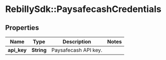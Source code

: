# RebillySdk::PaysafecashCredentials

## Properties
Name | Type | Description | Notes
------------ | ------------- | ------------- | -------------
**api_key** | **String** | Paysafecash API key. | 

